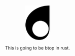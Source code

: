 <p align="center">
  <img src="https://github.com/jw/brt/blob/main/docs/brt.svg" width="15%"/>
</p>
<p align="center">
  This is going to be btop in rust.
</p>
